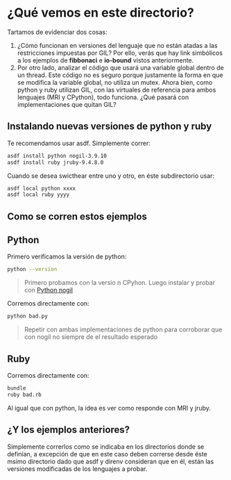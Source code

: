 # ¿Qué vemos en este directorio?

Tartamos de evidenciar dos cosas:

1. ¿Cómo funcionan en versiones del lenguaje que no están atadas a las
   restricciones impuestas por GIL? Por ello, verás que hay link simbólicos a
   los ejemplos de **fibbonaci** e **io-bound** vistos anteriormente.
1. Por otro lado, analizar el código que usará una variable global dentro de un
   thread. Este código no es seguro porque justamente la forma en que se modifica
   la variable global, no utiliza un mutex. Ahora bien, como python y ruby
   utilizan GIL, con las virtuales de referencia para ambos lenguajes (MRI y
   CPython), todo funciona. ¿Qué pasará con implementaciones que quitan GIL?

## Instalando nuevas versiones de python y ruby

Te recomendamos usar asdf. Simplemente correr:

```bash
asdf install python nogil-3.9.10
asdf install ruby jruby-9.4.8.0
```

Cuando se desea swicthear entre uno y otro, en éste subdirectorio usar:

```bash
asdf local python xxxx
asdf local ruby yyyy
```

## Como se corren estos ejemplos

## Python

Primero verificamos la versión de python:

```bash
python --version
```

> Primero probamos con la versio n CPyhon. Luego instalar y probar con [Python
> nogil](https://github.com/colesbury/nogil)

Corremos directamente con:

```bash
python bad.py
```

> Repetir con ambas implementaciones de python para corroborar que con nogil no
> siempre de el resultado esperado

## Ruby

Corremos directamente con:

```bash
bundle
ruby bad.rb
```

Al igual que con python, la idea es ver como responde con MRI y jruby.

## ¿Y los ejemplos anteriores?

Simplemente correrlos como se indicaba en los directorios donde se definían, a
excepción de que en este caso deben correrse desde éste msimo directorio dado
que asdf y direnv consideran que en él, están las versiones modificadas de los
lenguajes a probar.
